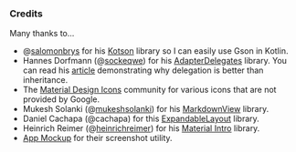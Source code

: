 ### Credits

Many thanks to...

 - @[salomonbrys] for his [Kotson] library so I can easily use Gson in Kotlin.
 - Hannes Dorfmann (@[sockeqwe]) for his [AdapterDelegates] library. You can read his [article] demonstrating why delegation is better than inheritance.
 - The [Material Design Icons] community for various icons that are not provided by Google.
 - Mukesh Solanki (@[mukeshsolanki]) for his [MarkdownView] library.
 - Daniel Cachapa (@cachapa) for this [ExpandableLayout](https://github.com/cachapa/ExpandableLayout) library.
 - Heinrich Reimer (@[heinrichreimer]) for his [Material Intro](https://github.com/heinrichreimer/material-intro) library.
 - [App Mockup] for their screenshot utility.

[salomonbrys]: https://github.com/salomonbrys
[Kotson]: https://github.com/salomonbrys/Kotson

[sockeqwe]: https://github.com/sockeqwe
[AdapterDelegates]: https://github.com/sockeqwe/AdapterDelegates
[article]: http://hannesdorfmann.com/android/adapter-delegates

[Material Design Icons]: https://materialdesignicons.com/

[mukeshsolanki]: https://github.com/mukeshsolanki
[MarkdownView]: https://github.com/mukeshsolanki/MarkdownView-Android

[heinrichreimer]: https://github.com/heinrichreimer

[App Mockup]: https://app-mockup.com/
